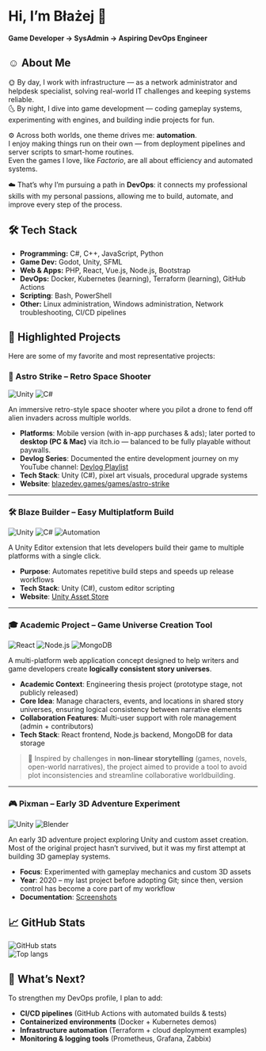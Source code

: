 # Hi, I’m Błażej 👋

**Game Developer → SysAdmin → Aspiring DevOps Engineer**


## ☺️ About Me

🌞 By day, I work with infrastructure — as a network administrator and helpdesk specialist, solving real-world IT challenges and keeping systems reliable.  
🌜 By night, I dive into game development — coding gameplay systems, experimenting with engines, and building indie projects for fun.  

⚙️ Across both worlds, one theme drives me: **automation**.  
I enjoy making things run on their own — from deployment pipelines and server scripts to smart-home routines.  
Even the games I love, like *Factorio*, are all about efficiency and automated systems.  

☁️ That’s why I’m pursuing a path in **DevOps**: it connects my professional skills with my personal passions, allowing me to build, automate, and improve every step of the process.


## 🛠️ Tech Stack

- **Programming:** C#, C++, JavaScript, Python  
- **Game Dev:** Godot, Unity, SFML 
- **Web & Apps:** PHP, React, Vue.js, Node.js, Bootstrap
- **DevOps:** Docker, Kubernetes (learning), Terraform (learning), GitHub Actions
- **Scripting**: Bash, PowerShell
- **Other:** Linux administration, Windows administration, Network troubleshooting, CI/CD pipelines


## 🌟 Highlighted Projects

Here are some of my favorite and most representative projects:

### 🚀 Astro Strike – Retro Space Shooter

![Unity](https://img.shields.io/badge/Unity-444444?logo=Unity&logoColor=white)
![C#](https://img.shields.io/badge/C%23-239120?logo=csharp&logoColor=white)

An immersive retro-style space shooter where you pilot a drone to fend off alien invaders across multiple worlds. 
- **Platforms**: Mobile version (with in-app purchases & ads); later ported to **desktop (PC & Mac)** via itch.io — balanced to be fully playable without paywalls.
- **Devlog Series**: Documented the entire development journey on my YouTube channel:
[Devlog Playlist](https://youtube.com/playlist?list=PLB37X6IUqpFXX4CeAh-iiTxxK2_jr2CHM&si=i5KGzX6lz5atWI7B)  
- **Tech Stack**: Unity (C#), pixel art visuals, procedural upgrade systems  
- **Website**: [blazedev.games/games/astro-strike](https://blazedev.games/games/astro-strike)

---

### 🛠️ Blaze Builder – Easy Multiplatform Build
![Unity](https://img.shields.io/badge/Unity-444444?logo=unity)
![C#](https://img.shields.io/badge/C%23-239120?logo=c-sharp&logoColor=white)
![Automation](https://img.shields.io/badge/Automation_Tool-blue)

A Unity Editor extension that lets developers build their game to multiple platforms with a single click.  
- **Purpose**: Automates repetitive build steps and speeds up release workflows  
- **Tech Stack**: Unity (C#), custom editor scripting  
- **Website**: [Unity Asset Store](https://assetstore.unity.com/packages/tools/utilities/blaze-builder-easy-multiplatform-build-264619)

---

### 🎓 Academic Project – Game Universe Creation Tool
![React](https://img.shields.io/badge/React-61DAFB?logo=react&logoColor=black)
![Node.js](https://img.shields.io/badge/Node.js-339933?logo=node.js&logoColor=white)
![MongoDB](https://img.shields.io/badge/MongoDB-47A248?logo=mongodb&logoColor=white)

A multi-platform web application concept designed to help writers and game developers create **logically consistent story universes**.  

- **Academic Context**: Engineering thesis project (prototype stage, not publicly released)  
- **Core Idea**: Manage characters, events, and locations in shared story universes, ensuring logical consistency between narrative elements  
- **Collaboration Features**: Multi-user support with role management (admin + contributors)  
- **Tech Stack**: React frontend, Node.js backend, MongoDB for data storage  

> 📖 Inspired by challenges in **non-linear storytelling** (games, novels, open-world narratives), the project aimed to provide a tool to avoid plot inconsistencies and streamline collaborative worldbuilding.

---

### 🎮 Pixman – Early 3D Adventure Experiment
![Unity](https://img.shields.io/badge/Unity-000000?logo=unity&logoColor=white)
![Blender](https://img.shields.io/badge/Blender-F5792A?logo=blender&logoColor=white)

An early 3D adventure project exploring Unity and custom asset creation. Most of the original project hasn’t survived, but it was my first attempt at building 3D gameplay systems.  

- **Focus**: Experimented with gameplay mechanics and custom 3D assets 
- **Year**: 2020 – my last project before adopting Git; since then, version control has become a core part of my workflow  
- **Documentation**: [Screenshots](screenshots/pixman/README.md)  


## 📈 GitHub Stats

![GitHub stats](https://github-readme-stats.vercel.app/api?username=blazejhanzel&theme=radical&show_icons=true&count_private=true)  
![Top langs](https://github-readme-stats.vercel.app/api/top-langs/?username=blazejhanzel&layout=compact&theme=radical)


## 🔮 What’s Next?

To strengthen my DevOps profile, I plan to add:  
- **CI/CD pipelines** (GitHub Actions with automated builds & tests)  
- **Containerized environments** (Docker + Kubernetes demos)  
- **Infrastructure automation** (Terraform + cloud deployment examples)  
- **Monitoring & logging tools** (Prometheus, Grafana, Zabbix)
